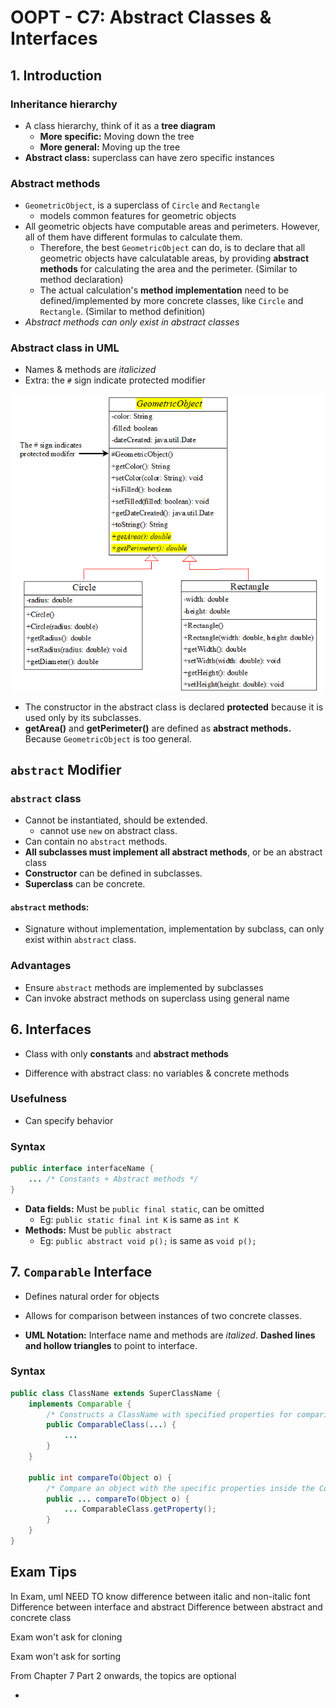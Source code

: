 # OOPT - C7: Abstract Classes & Interfaces

## 1. Introduction

### Inheritance hierarchy

- A class hierarchy, think of it as a **tree diagram**
  - **More specific:** Moving down the tree
  - **More general:** Moving up the tree
- **Abstract class:** superclass can have zero specific instances

### Abstract methods

- `GeometricObject`, is a superclass of `Circle` and `Rectangle`
  - models common features for geometric objects
- All geometric objects have computable areas and perimeters. However, all of them have different formulas to calculate them. 
  - Therefore, the best `GeometricObject` can do, is to declare that all geometric objects have calculatable areas, by providing **abstract methods** for calculating the area and the perimeter. (Similar to method declaration)
  - The actual calculation's **method implementation** need to be defined/implemented by more concrete classes, like `Circle` and `Rectangle`. (Similar to method definition)
- *Abstract methods can only exist in abstract classes*

### Abstract class in UML

- Names & methods are *italicized*
- Extra: the `#` sign indicate protected modifier

![Abstract Class UML Diagram](img/c7-abstract-class-uml.png)

- The constructor in the abstract class is declared **protected** because it is used only by its subclasses.
- **getArea()** and **getPerimeter()** are defined as **abstract methods.** Because `GeometricObject` is too general.

## `abstract` Modifier

### `abstract` class

- Cannot be instantiated, should be extended. 
  - cannot use `new` on abstract class.
- Can contain no `abstract` methods. 
- **All subclasses must implement all abstract methods**, or be an abstract class
- **Constructor** can be defined in subclasses.
- **Superclass** can be concrete.

#### `abstract` methods: 

- Signature without implementation, implementation by subclass, can only exist within `abstract` class.

### Advantages

- Ensure `abstract` methods are implemented by subclasses
- Can invoke abstract methods on superclass using general name

## 6. Interfaces

- Class with only **constants** and **abstract methods**

- Difference with abstract class: no variables & concrete methods

### Usefulness

- Can specify behavior

### Syntax

```java
public interface interfaceName {
    ... /* Constants + Abstract methods */
}
```

- **Data fields:** Must be `public final static`, can be omitted
  - Eg: `public static final int K` is same as `int K`
- **Methods:** Must be `public abstract`
  - Eg: `public abstract void p();` is same as `void p();`

## 7. `Comparable` Interface

- Defines natural order for objects
- Allows for comparison between instances of two concrete classes.

- **UML Notation:** Interface name and methods are *italized*. **Dashed lines and hollow triangles** to point to interface.

### Syntax

```java
public class ClassName extends SuperClassName {
    implements Comparable {
        /* Constructs a ClassName with specified properties for comparison use */
        public ComparableClass(...) {
            ...
        }
    }
    
    public int compareTo(Object o) {
        /* Compare an object with the specific properties inside the ComparableClass(...) */
        public ... compareTo(Object o) {
            ... ComparableClass.getProperty();
        }
    }
}
```

## Exam Tips

In Exam, uml NEED TO know difference between italic and non-italic font
Difference between interface and abstract
Difference between abstract and concrete class

Exam won't ask for cloning

Exam won't ask for sorting

From Chapter 7 Part 2 onwards, the topics are optional

- 